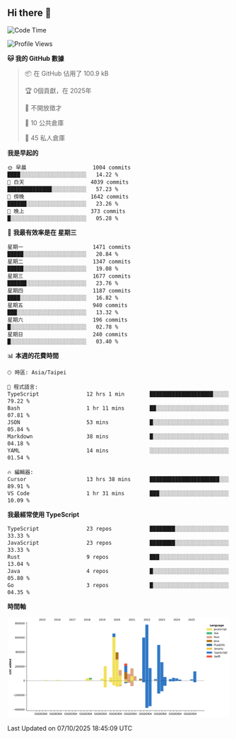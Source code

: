 ## Hi there 👋

<!--START_SECTION:waka-->
![Code Time](http://img.shields.io/badge/Code%20Time-552%20hrs%2030%20mins-blue)

![Profile Views](http://img.shields.io/badge/%E5%80%8B%E4%BA%BA%E9%A0%81%E9%9D%A2%E7%80%8F%E8%A6%BD%E6%AC%A1%E6%95%B8-0-blue)

**🐱 我的 GitHub 數據** 

> 📦 在 GitHub 佔用了 100.9 kB 
 > 
> 🏆  0個貢獻，在 2025年
 > 
> 🚫 不開放徵才
 > 
> 📜 10 公共倉庫 
 > 
> 🔑 45 私人倉庫 
 > 
**我是早起的** 

```text
🌞 早晨                     1004 commits        ████░░░░░░░░░░░░░░░░░░░░░   14.22 % 
🌆 白天                     4039 commits        ██████████████░░░░░░░░░░░   57.23 % 
🌃 傍晚                     1642 commits        ██████░░░░░░░░░░░░░░░░░░░   23.26 % 
🌙 晚上                     373 commits         █░░░░░░░░░░░░░░░░░░░░░░░░   05.28 % 
```
📅 **我最有效率是在 星期三** 

```text
星期一                      1471 commits        █████░░░░░░░░░░░░░░░░░░░░   20.84 % 
星期二                      1347 commits        █████░░░░░░░░░░░░░░░░░░░░   19.08 % 
星期三                      1677 commits        ██████░░░░░░░░░░░░░░░░░░░   23.76 % 
星期四                      1187 commits        ████░░░░░░░░░░░░░░░░░░░░░   16.82 % 
星期五                      940 commits         ███░░░░░░░░░░░░░░░░░░░░░░   13.32 % 
星期六                      196 commits         █░░░░░░░░░░░░░░░░░░░░░░░░   02.78 % 
星期日                      240 commits         █░░░░░░░░░░░░░░░░░░░░░░░░   03.40 % 
```


📊 **本週的花費時間** 

```text
🕑︎ 時區: Asia/Taipei

💬 程式語言: 
TypeScript               12 hrs 1 min        ████████████████████░░░░░   79.22 % 
Bash                     1 hr 11 mins        ██░░░░░░░░░░░░░░░░░░░░░░░   07.81 % 
JSON                     53 mins             █░░░░░░░░░░░░░░░░░░░░░░░░   05.84 % 
Markdown                 38 mins             █░░░░░░░░░░░░░░░░░░░░░░░░   04.18 % 
YAML                     14 mins             ░░░░░░░░░░░░░░░░░░░░░░░░░   01.54 % 

🔥 編輯器: 
Cursor                   13 hrs 38 mins      ██████████████████████░░░   89.91 % 
VS Code                  1 hr 31 mins        ███░░░░░░░░░░░░░░░░░░░░░░   10.09 % 
```

**我最經常使用 TypeScript** 

```text
TypeScript               23 repos            ████████░░░░░░░░░░░░░░░░░   33.33 % 
JavaScript               23 repos            ████████░░░░░░░░░░░░░░░░░   33.33 % 
Rust                     9 repos             ███░░░░░░░░░░░░░░░░░░░░░░   13.04 % 
Java                     4 repos             █░░░░░░░░░░░░░░░░░░░░░░░░   05.80 % 
Go                       3 repos             █░░░░░░░░░░░░░░░░░░░░░░░░   04.35 % 
```



**時間軸**

![Lines of Code chart](https://raw.githubusercontent.com/jos61404/jos61404/main/assets/bar_graph.png)


 Last Updated on 07/10/2025 18:45:09 UTC
<!--END_SECTION:waka-->



<!--
**jos61404/jos61404** is a ✨ _special_ ✨ repository because its `README.md` (this file) appears on your GitHub profile.

Here are some ideas to get you started:

- 🔭 I’m currently working on ...
- 🌱 I’m currently learning ...
- 👯 I’m looking to collaborate on ...
- 🤔 I’m looking for help with ...
- 💬 Ask me about ...
- 📫 How to reach me: ...
- 😄 Pronouns: ...
- ⚡ Fun fact: ...
-->
